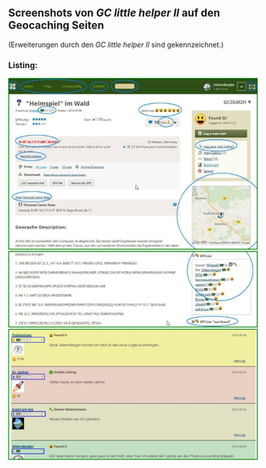 ## Screenshots von *GC little helper II* auf den Geocaching Seiten

(Erweiterungen durch den *GC little helper II* sind gekennzeichnet.)

### Listing:
<img src="../images/screenshot_listing01.jpg" title="Listing Kopf" alt="listing01"><br>
<img src="../images/screenshot_listing02.jpg" title="Listing VIP Listen" alt="listing02"><br>
<img src="../images/screenshot_listing03.jpg" title="Listing Logs" alt="listing03"><br>





